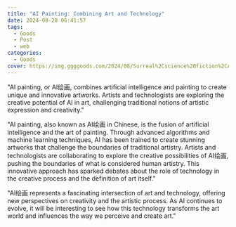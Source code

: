 ```yaml
---
title: "AI Painting: Combining Art and Technology"
date: 2024-08-28 06:41:57
tags:
  - Goods
  - Post
  - web
categories:
  - Goods
cover: https://img.ggggoods.com/2024/08/Surreal%2Cscience%20fiction%2CAI%2Ctechnology%2Ctech%2Cdiagrams%2Crenderings%2Ccolors_20240830_00001_.png
---
```


"AI painting, or AI绘画, combines artificial intelligence and painting to create unique and innovative artworks. Artists and technologists are exploring the creative potential of AI in art, challenging traditional notions of artistic expression and creativity."

"AI painting, also known as AI绘画 in Chinese, is the fusion of artificial intelligence and the art of painting. Through advanced algorithms and machine learning techniques, AI has been trained to create stunning artworks that challenge the boundaries of traditional artistry. Artists and technologists are collaborating to explore the creative possibilities of AI绘画, pushing the boundaries of what is considered human artistry. This innovative approach has sparked debates about the role of technology in the creative process and the definition of art itself."

"AI绘画 represents a fascinating intersection of art and technology, offering new perspectives on creativity and the artistic process. As AI continues to evolve, it will be interesting to see how this technology transforms the art world and influences the way we perceive and create art."
